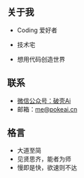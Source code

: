 ## 关于我

- Coding 爱好者

- 技术宅

- 想用代码创造世界

## 联系

- [微信公众号：破壳Ai](https://img.arctee.cn/one/pokeai-wechat.png)
- 邮箱：me@pokeai.cn

## 格言

- 大道至简
- 见贤思齐，能者为师
- 慢即是快，欲速则不达


